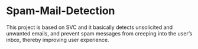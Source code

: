 # Spam-Mail-Detection
This project is based on SVC and it basically detects unsolicited and unwanted emails, and prevent spam messages from creeping into the user’s inbox, thereby improving user experience.
